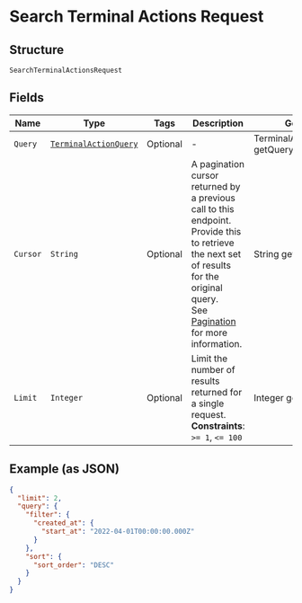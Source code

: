 
# Search Terminal Actions Request

## Structure

`SearchTerminalActionsRequest`

## Fields

| Name | Type | Tags | Description | Getter |
|  --- | --- | --- | --- | --- |
| `Query` | [`TerminalActionQuery`](../../doc/models/terminal-action-query.md) | Optional | - | TerminalActionQuery getQuery() |
| `Cursor` | `String` | Optional | A pagination cursor returned by a previous call to this endpoint.<br>Provide this to retrieve the next set of results for the original query.<br>See [Pagination](https://developer.squareup.com/docs/basics/api101/pagination) for more<br>information. | String getCursor() |
| `Limit` | `Integer` | Optional | Limit the number of results returned for a single request.<br>**Constraints**: `>= 1`, `<= 100` | Integer getLimit() |

## Example (as JSON)

```json
{
  "limit": 2,
  "query": {
    "filter": {
      "created_at": {
        "start_at": "2022-04-01T00:00:00.000Z"
      }
    },
    "sort": {
      "sort_order": "DESC"
    }
  }
}
```

